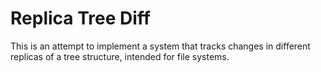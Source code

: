 # Replica Tree Diff

This is an attempt to implement a system that tracks changes in different
replicas of a tree structure, intended for file systems.
